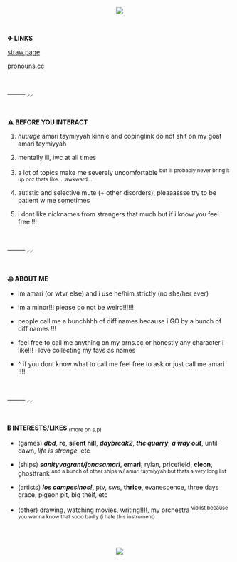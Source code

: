 <p align="center">
    <img src="https://github.com/user-attachments/assets/424434eb-6efd-44a2-a1d1-1ba3521dadc4" >
</p>
  
<br />

**✈︎ LINKS**

[straw.page](https://worstleon.straw.page/)

[pronouns.cc](https://pronouns.cc/@riveramagic)


<br />

──── ⸝⸝

<br />


**⚠︎ BEFORE YOU INTERACT**

1. _huuuge_ amari taymiyyah kinnie and copinglink do not shit on my goat amari taymiyyah

2. mentally ill, iwc at all times

3. a lot of topics make me severely uncomfortable <sup>but ill probably never bring it up coz thats like.....awkward....<sup>

4. autistic and selective mute (+ other disorders), pleaaassse try to be patient w me sometimes

5. i dont like nicknames from strangers that much but if i know you feel free !!!

<br />

──── ⸝⸝

<br />

**꩜ ABOUT ME**

* im amari (or wtvr else) and i use he/him strictly (no she/her ever)
  
* im a minor!!! please do not be weird!!!!!!
  
* people call me a bunchhhh of diff names because i GO by a bunch of diff names !!!
* feel free to call me anything on my prns.cc or honestly any character i like!!! i love collecting my favs as names

* ^ if you dont know what to call me feel free to ask or just call me amari !!!!

<br />

──── ⸝⸝

<br />

**𝄡 INTERESTS/LIKES** <sub>(more on s.p)<sub>

* (games) _**dbd**_, **re**, **silent hill**, _**daybreak2**_, _**the quarry**_, _**a way out**_, until dawn, _life is strange_, etc

* (ships) _**sanityvagrant/jonasamari**_, **emari**, rylan, pricefield, **cleon**, ghostfrank <sup>and a bunch of other ships w/ amari taymiyyah but thats a very long list<sup>

* (artists) _**los campesinos!**_, ptv, sws, **thrice**, evanescence, three days grace, pigeon pit, big theif, etc
  
* (other) drawing, watching movies, writing!!!!, my orchestra <sup>violist because you wanna know that sooo badly (i hate this instrument)<sup>

<br />
<br />

<p align="center">
    <img src="https://github.com/user-attachments/assets/8d038af4-4fbc-4d28-8ce9-e08e17090409" >
</p>

